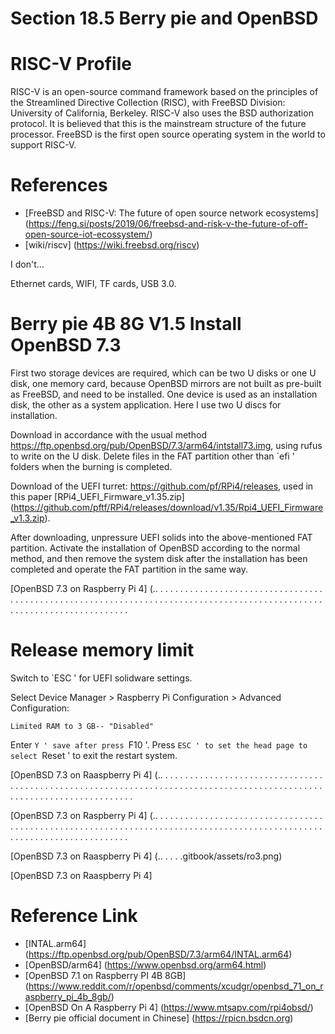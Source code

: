 # Section 18.5 Berry pie and OpenBSD

# RISC-V Profile

RISC-V is an open-source command framework based on the principles of the Streamlined Directive Collection (RISC), with FreeBSD Division: University of California, Berkeley. RISC-V also uses the BSD authorization protocol. It is believed that this is the mainstream structure of the future processor. FreeBSD is the first open source operating system in the world to support RISC-V.

# References

- [FreeBSD and RISC-V: The future of open source network ecosystems] (https://feng.si/posts/2019/06/freebsd-and-risk-v-the-future-of-off-open-source-iot-ecossystem/)
- [wiki/riscv] (https://wiki.freebsd.org/riscv)

I don't...

Ethernet cards, WIFI, TF cards, USB 3.0.


# Berry pie 4B 8G V1.5 Install OpenBSD 7.3

First two storage devices are required, which can be two U disks or one U disk, one memory card, because OpenBSD mirrors are not built as pre-built as FreeBSD, and need to be installed. One device is used as an installation disk, the other as a system application. Here I use two U discs for installation.

Download in accordance with the usual method <https://ftp.openbsd.org/pub/OpenBSD/7.3/arm64/intstall73.img>, using rufus to write on the U disk. Delete files in the FAT partition other than `efi ' folders when the burning is completed.

Download of the UEFI turret: <https://github.com/pf/RPi4/releases>, used in this paper [RPi4_UEFI_Firmware_v1.35.zip] (https://github.com/pftf/RPi4/releases/download/v1.35/Rpi4_UEFI_Firmware_v1.3.zip).

After downloading, unpressure UEFI solids into the above-mentioned FAT partition. Activate the installation of OpenBSD according to the normal method, and then remove the system disk after the installation has been completed and operate the FAT partition in the same way.

[OpenBSD 7.3 on Raspberry Pi 4] (.. . . . . . . . . . . . . . . . . . . . . . . . . . . . . . . . . . . . . . . . . . . . . . . . . . . . . . . . . . . . . . . . . . . . . . . . . . . . . . . . . . . . . . . . . . . . . . . . . . . . . . . . . . . . . . . . . . . . . . . . . 


# Release memory limit


Switch to `ESC ' for UEFI solidware settings.

Select Device Manager > Raspberry Pi Configuration > Advanced Configuration:

````
Limited RAM to 3 GB-- "Disabled"
````

Enter `Y ' save after press `F10 '. Press `ESC ' to set the head page to select `Reset ' to exit the restart system.

[OpenBSD 7.3 on Raaspberry Pi 4] (.. . . . . . . . . . . . . . . . . . . . . . . . . . . . . . . . . . . . . . . . . . . . . . . . . . . . . . . . . . . . . . . . . . . . . . . . . . . . . . . . . . . . . . . . . . . . . . . . . . . . . . . . . . . . . . . . . . . . . . . . . 

[OpenBSD 7.3 on Raspberry Pi 4] (.. . . . . . . . . . . . . . . . . . . . . . . . . . . . . . . . . . . . . . . . . . . . . . . . . . . . . . . . . . . . . . . . . . . . . . . . . . . . . . . . . . . . . . . . . . . . . . . . . . . . . . . . . . . . . . . . . . . . . . . . . 

[OpenBSD 7.3 on Raaspberry Pi 4] (.. . . . .gitbook/assets/ro3.png)

[OpenBSD 7.3 on Raaspberry Pi 4]


# Reference Link

- [INTAL.arm64] (https://ftp.openbsd.org/pub/OpenBSD/7.3/arm64/INTAL.arm64)
- [OpenBSD/arm64] (https://www.openbsd.org/arm64.html)
- [OpenBSD 7.1 on Raspberry PI 4B 8GB] (https://www.reddit.com/r/openbsd/comments/xcudgr/openbsd_71_on_raspberry_pi_4b_8gb/)
- [OpenBSD On A Raspberry Pi 4] (https://www.mtsapv.com/rpi4obsd/)
- [Berry pie official document in Chinese] (https://rpicn.bsdcn.org)
